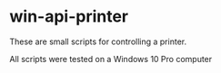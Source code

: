 # win-api-printer

These are small scripts for controlling a printer. 

All scripts were tested on a Windows 10 Pro computer
